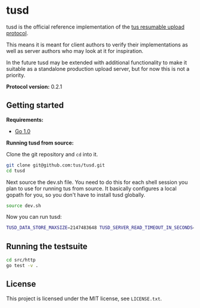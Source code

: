 # tusd

tusd is the official reference implementation of the [tus resumable upload
protocol](http://www.tus.io/protocols/resumable-upload.html).

This means it is meant for client authors to verify their implementations as
well as server authors who may look at it for inspiration.

In the future tusd may be extended with additional functionality to make it
suitable as a standalone production upload server, but for now this is not a
priority.

**Protocol version:** 0.2.1

## Getting started

**Requirements:**

* [Go 1.0](http://golang.org/doc/install)

**Running tusd from source:**

Clone the git repository and `cd` into it.

```bash
git clone git@github.com:tus/tusd.git
cd tusd
```

Next source the dev.sh file. You need to do this for each shell session you
plan to use for running tus from source. It basically configures a local gopath
for you, so you don't have to install tusd globally.

```bash
source dev.sh
```

Now you can run tusd:

```bash
TUSD_DATA_STORE_MAXSIZE=2147483648 TUSD_SERVER_READ_TIMEOUT_IN_SECONDS=1000 TUSD_SERVER_WRITE_TIMEOUT_IN_SECONDS=1000 go run src/cmd/tusd/main.go
```

## Running the testsuite

```bash
cd src/http
go test -v .
```

## License

This project is licensed under the MIT license, see `LICENSE.txt`.
